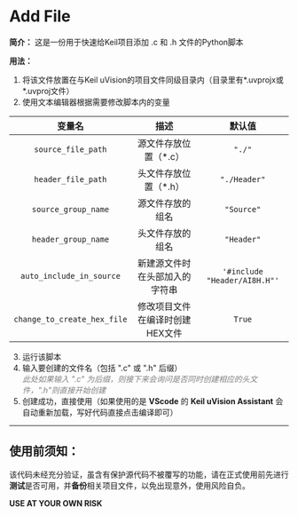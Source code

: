 # Add File

**简介：** 这是一份用于快速给Keil项目添加 .c 和 .h 文件的Python脚本

**用法：**

1. 将该文件放置在与Keil uVision的项目文件同级目录内（目录里有*.uvprojx或*.uvproj文件）
2. 使用文本编辑器根据需要修改脚本内的变量

| 变量名 | 描述 | 默认值 |
| :--: | :--: | :--: |
|`source_file_path`| 源文件存放位置（\*.c） | `"./"` |
| `header_file_path` | 头文件存放位置（\*.h） | `"./Header"` |
| `source_group_name` | 源文件存放的组名 | `"Source"` |
| `header_group_name` | 头文件存放的组名 | `"Header"` |
| `auto_include_in_source` | 新建源文件时在头部加入的字符串 | `'#include "Header/AI8H.H"'` |
| `change_to_create_hex_file` | 修改项目文件在编译时创建HEX文件 | `True` |

3. 运行该脚本
4. 输入要创建的文件名（包括 ".c" 或 ".h" 后缀）
   <br>
   <font color="Grey">  *此处如果输入 ".c" 为后缀，则接下来会询问是否同时创建相应的头文件，".h"则直接开始创建*</font>
6. 创建成功，直接使用（如果使用的是 **VScode** 的 **Keil uVision Assistant** 会自动重新加载，写好代码直接点击编译即可）

---

## 使用前须知：

该代码未经充分验证，虽含有保护源代码不被覆写的功能，请在正式使用前先进行**测试**是否可用，并**备份**相关项目文件，以免出现意外，使用风险自负。

**USE AT YOUR OWN RISK**
